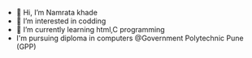 - 👋 Hi, I’m Namrata khade
- 👀 I’m interested in codding
- 🌱 I’m currently learning html,C programming
- I'm pursuing diploma in computers @Government Polytechnic Pune (GPP)

<!---
09Namratakhade/09Namratakhade is a ✨ special ✨ repository because its `README.md` (this file) appears on your GitHub profile.
You can click the Preview link to take a look at your changes.
--->

